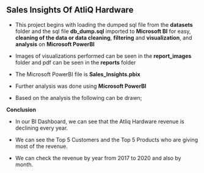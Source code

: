 ## Sales Insights Of AtliQ Hardware

- This project begins with loading the dumped sql file from the **datasets** folder and the sql file **db_dump.sql** imported to **Microsoft BI** for easy, **cleaning of the data or data cleaning**, **filtering** and **visualization**, and **analysis** on **Microsoft PowerBI**

- Images of visualizations performed can be seen in the **report_images** folder and pdf can be seen in the **reports** folder

- The Microsoft PowerBI file is **Sales_Insights.pbix**

- Further analysis was done using **Microsoft PowerBI**

- Based on the analysis the following can be drawn;

**Conclusion**

  - In our BI Dashboard, we can see that the Atliq Hardware revenue is declining every year.

  - We can see the Top 5 Customers and the Top 5 Products who are giving most of the revenue.

  - We can check the revenue by year from 2017 to 2020 and also by month.
